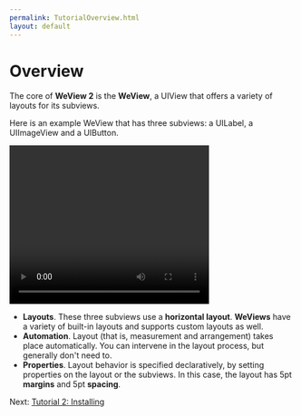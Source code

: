 ```yaml
---
permalink: TutorialOverview.html
layout: default
---
```


Overview
==

<!-- TEMPLATE START -->

The core of **WeView 2** is the __WeView__, a UIView that offers a variety of layouts for its subviews.

Here is an example WeView that has three subviews: a UILabel, a UIImageView and a UIButton.

<video WIDTH="352" HEIGHT="280" AUTOPLAY="true" controls="true" LOOP="true" class="embedded_video" >
 <source src="videos/video-1AC1BE13-D72E-45F5-95A3-80A8E925C210-24401-00023AED9C1B3FE7.mp4" type="video/mp4" />
 <source src="videos/video-1AC1BE13-D72E-45F5-95A3-80A8E925C210-24401-00023AED9C1B3FE7.webm" type="video/webm" />
 </video>


* **Layouts**.  These three subviews use a __horizontal layout__.  **WeViews** have a variety of built-in layouts and supports custom layouts as well.
* **Automation**.  Layout (that is, measurement and arrangement) takes place automatically.  You can intervene in the layout process, but generally don't need to.
* **Properties**.  Layout behavior is specified declaratively, by setting properties on the layout or the subviews.  In this case, the layout has 5pt __margins__ and 5pt __spacing__.  

<!-- TEMPLATE END -->

<p class="nextLink">Next:  <a href="TutorialInstalling.html">Tutorial 2: Installing</a></p>